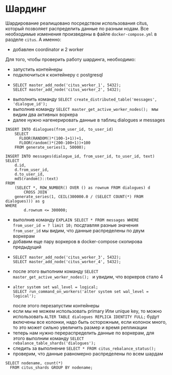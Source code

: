 # Шардинг

Шардирование реалищовано посредством использования citus, который позволяет распределить данные по разным нодам.
Все необходимые изменения произведены в файле `docker-compose.yml` в разделе `citus`.
А именно:
- добавлен coordinator и 2 worker

Для того, чтобы проверить работу шардинга, необходимо:
- запустить контейнеры
- подключиться к контейнеру с postgresql
- ```
  SELECT master_add_node('citus_worker_1', 5432);
  SELECT master_add_node('citus_worker_2', 5432);
  ```
- выполнить команду ```SELECT create_distributed_table('messages', 'dialogue_id');```
- выполнив команду ```SELECT master_get_active_worker_nodes(); ``` мы видим два активных воркера
- далее нужно нагенерировать данные в таблиц dialogues и messages
```
INSERT INTO dialogues(from_user_id, to_user_id)
    SELECT
      FLOOR(RANDOM()*(100-1+1))+1, 
      FLOOR(random()*(200-100+1))+100 
    FROM generate_series(1, 50000);

INSERT INTO messages(dialogue_id, from_user_id, to_user_id, text)
SELECT
    d.id,
    d.from_user_id,
    d.to_user_id,
    md5(random()::text)
FROM
    (SELECT *, ROW_NUMBER() OVER () as rownum FROM dialogues) d
        CROSS JOIN
    generate_series(1, CEIL(300000.0 / (SELECT COUNT(*) FROM dialogues))) as g
WHERE
        d.rownum <= 300000;
```
- выполнив команду ```EXPLAIN SELECT * FROM messages WHERE from_user_id = ? limit 10;``` 
посдтавляя разные значения `from_user_id` мы видим, что данные распределены по двум воркерам
- добавим еще пару воркеров в docker-compose скопирова предыдущий 
-   ```
    SELECT master_add_node('citus_worker_3', 5432);
    SELECT master_add_node('citus_worker_4', 5432);
    ```
- после этого выполним команду ```SELECT master_get_active_worker_nodes(); ``` и увидим, что воркеров стало 4
- ```
  alter system set wal_level = logical;
  SELECT run_command_on_workers('alter system set wal_level = logical');
  ```
  после этого перезапустим контейнеры
- если мы не можем использовать primary Или unique key, то можно использовать 
```ALTER TABLE dialogues REPLICA IDENTITY FULL;```
    будут включены все колонки, надо быть осторожным, если колонок много, то это может сильно увеличить размер и время репликации
- теперь нам нужно перераспределить данные по воркерам, для этого выполним команду ```SELECT rebalance_table_shards('dialogues');```
- следить за выполнение ```SELECT * FROM citus_rebalance_status();```
- проверим, что данные равномерно распределены по всем шардам 
```
SELECT nodename, count(*)
  FROM citus_shards GROUP BY nodename;
```
